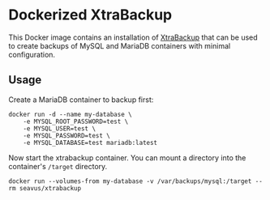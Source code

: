 Dockerized XtraBackup
=====================

This Docker image contains an installation of [XtraBackup](https://github.com/percona/percona-xtrabackup)
that can be used to create backups of MySQL and MariaDB containers with minimal configuration.

Usage
-----

Create a MariaDB container to backup first:

    docker run -d --name my-database \
        -e MYSQL_ROOT_PASSWORD=test \
        -e MYSQL_USER=test \
        -e MYSQL_PASSWORD=test \
        -e MYSQL_DATABASE=test mariadb:latest

Now start the xtrabackup container. You can mount a directory into the container's `/target` directory.

    docker run --volumes-from my-database -v /var/backups/mysql:/target --rm seavus/xtrabackup
